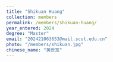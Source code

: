 ```yaml
---
title: "Shikuan Huang"
collection: members
permalink: /members/shikuan-huang/
year_entered: 2024
degree: "Master"
email: "202421063653@mail.scut.edu.cn"
photo: "/members/shikuan.jpg"
chinese_name: "黄世宽"
---
```


